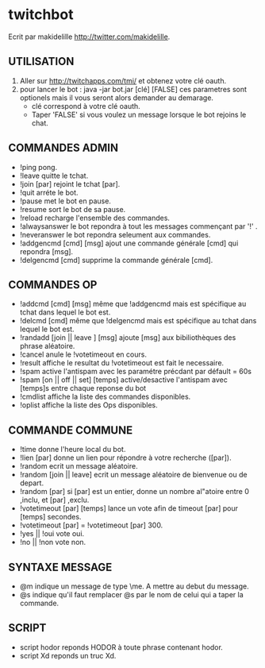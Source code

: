 # twitchbot

Ecrit par makidelille http://twitter.com/makidelille.



## UTILISATION

1. Aller sur http://twitchapps.com/tmi/ et obtenez votre clé oauth.
2. pour lancer le bot : java -jar bot.jar [clé] [FALSE] ces parametres sont optionels mais il vous seront alors demander au demarage.
    * clé correspond à votre clé oauth.
    * Taper 'FALSE' si vous voulez un message lorsque le bot rejoins le chat.

## COMMANDES ADMIN

* !ping pong.
* !leave quitte le tchat.
* !join [par] rejoint le tchat [par].
* !quit arréte le bot.
* !pause met le bot en pause.
* !resume sort le bot de sa pause.
* !reload recharge l'ensemble des commandes.
* !alwaysanswer le bot repondra à tout les messages commençant par '!' .
* !neveranswer le bot repondra seleument aux commandes.
* !addgencmd [cmd] [msg] ajout une commande générale [cmd] qui repondra [msg].
* !delgencmd [cmd] supprime la commande générale [cmd].

## COMMANDES OP

* !addcmd [cmd] [msg] même que !addgencmd mais est spécifique au tchat dans lequel le bot est.
* !delcmd [cmd] même que !delgencmd mais est spécifique au tchat dans lequel le bot est.
* !randadd [join || leave ] [msg] ajoute [msg] aux bibiliothèques des phrase aléatoire.
* !cancel anule le !votetimeout en cours.
* !result affiche le resultat du !votetimeout est fait le necessaire.
* !spam active l'antispam avec les paramétre précdant par défault = 60s
* !spam [on || off || set] [temps] active/desactive l'antispam avec [temps]s entre chaque reponse du bot
* !cmdlist affiche la liste des commandes disponibles.
* !oplist affiche la liste des Ops disponibles.

## COMMANDE COMMUNE

* !time donne l'heure local du bot.
* !lien [par] donne un lien pour répondre à votre recherche ([par]).
* !random ecrit un message aléatoire.
* !random [join || leave] ecrit un message aléatoire de bienvenue ou de depart.
* !random [par] si [par] est un entier, donne un nombre al"atoire entre 0 ,inclu, et [par] ,exclu.
* !votetimeout [par] [temps] lance un vote afin de timeout [par] pour [temps] secondes.
* !votetimeout [par] = !votetimeout [par] 300.
* !yes || !oui vote oui.
* !no || !non vote non.


## SYNTAXE MESSAGE

* @m indique un message de type \me. A mettre au debut du message.
* @s indique qu'il faut remplacer @s par le nom de celui qui a taper la commande.

## SCRIPT

* script hodor reponds HODOR à toute phrase contenant hodor.
* script Xd reponds un truc Xd.
